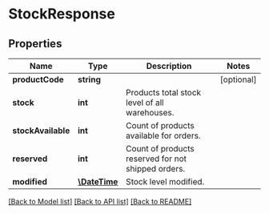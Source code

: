 # StockResponse

## Properties
Name | Type | Description | Notes
------------ | ------------- | ------------- | -------------
**productCode** | **string** |  | [optional] 
**stock** | **int** | Products total stock level of all warehouses. | 
**stockAvailable** | **int** | Count of products available for orders. | 
**reserved** | **int** | Count of products reserved for not shipped orders. | 
**modified** | [**\DateTime**](\DateTime.md) | Stock level modified. | 

[[Back to Model list]](../README.md#documentation-for-models) [[Back to API list]](../README.md#documentation-for-api-endpoints) [[Back to README]](../README.md)


